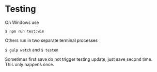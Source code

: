 # Testing

On Windows use

  `$ npm run test:win`

Others run in two separate terminal processes

  `$ gulp watch` and `$ testem`

Sometimes first save do not trigger testing update, just save second time. This only happens once.
